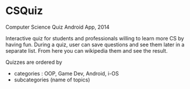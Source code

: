 # CSQuiz 
Computer Science Quiz
Android App, 2014

Interactive quiz for students and professionals willing to learn more CS by having fun.
During a quiz, user can save questions and see them later in a separate list. From here you can wikipedia them and see the result. 


Quizzes are ordered by 
 - categories : OOP, Game Dev, Android, i-OS 
 - subcategories (name of topics)



